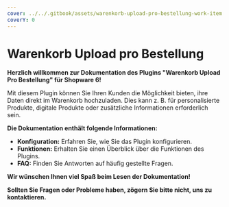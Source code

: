 ```yaml
---
cover: ../../.gitbook/assets/warenkorb-upload-pro-bestellung-work-item.jpg
coverY: 0
---
```


# Warenkorb Upload pro Bestellung

**Herzlich willkommen zur Dokumentation des Plugins "Warenkorb Upload Pro Bestellung" für Shopware 6!**

Mit diesem Plugin können Sie Ihren Kunden die Möglichkeit bieten, ihre Daten direkt im Warenkorb hochzuladen. Dies kann z. B. für personalisierte Produkte, digitale Produkte oder zusätzliche Informationen erforderlich sein.

**Die Dokumentation enthält folgende Informationen:**

* **Konfiguration:** Erfahren Sie, wie Sie das Plugin konfigurieren.
* **Funktionen:** Erhalten Sie einen Überblick über die Funktionen des Plugins.
* **FAQ:** Finden Sie Antworten auf häufig gestellte Fragen.

**Wir wünschen Ihnen viel Spaß beim Lesen der Dokumentation!**

**Sollten Sie Fragen oder Probleme haben, zögern Sie bitte nicht, uns zu kontaktieren.**
